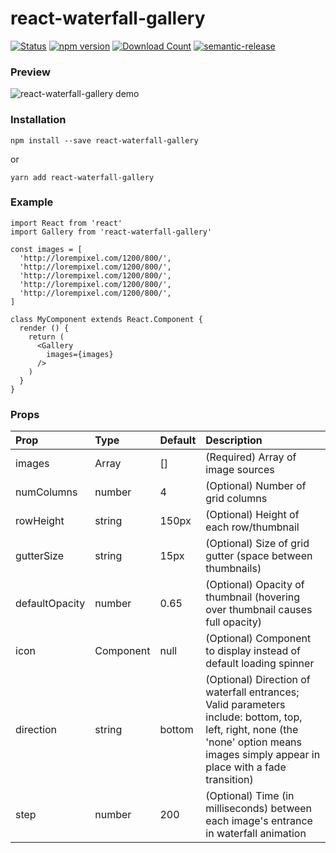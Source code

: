 # react-waterfall-gallery

[![Status](https://travis-ci.org/jcanver/react-waterfall-gallery.svg?branch=master)](https://travis-ci.org/jcanver/react-waterfall-gallery) 
[![npm version](https://badge.fury.io/js/react-waterfall-gallery.svg)](https://badge.fury.io/js/react-waterfall-gallery)
[![Download Count](http://img.shields.io/npm/dm/react-waterfall-gallery.svg?style=flat)](http://www.npmjs.com/package/react-waterfall-gallery)
[![semantic-release](https://img.shields.io/badge/%20%20%F0%9F%93%A6%F0%9F%9A%80-semantic--release-e10079.svg)](https://github.com/semantic-release/semantic-release)

### Preview
<img alt="react-waterfall-gallery demo" src="http://www.johncanver.com/projects/react-waterfall-gallery/static/waterfall-example-short.gif">


### Installation

`npm install --save react-waterfall-gallery`

or

`yarn add react-waterfall-gallery`

### Example

```
import React from 'react'
import Gallery from 'react-waterfall-gallery'

const images = [
  'http://lorempixel.com/1200/800/',
  'http://lorempixel.com/1200/800/',
  'http://lorempixel.com/1200/800/',
  'http://lorempixel.com/1200/800/',
  'http://lorempixel.com/1200/800/',
]

class MyComponent extends React.Component {
  render () {
    return (
      <Gallery
        images={images}
      />
    )
  }
}
```

### Props
| Prop  | Type  | Default  | Description  |
|:------|:------|:---------|:-------------|
| images | Array | [] | (Required) Array of image sources |
| numColumns | number | 4 | (Optional) Number of grid columns |
| rowHeight | string | 150px | (Optional) Height of each row/thumbnail |
| gutterSize | string | 15px | (Optional) Size of grid gutter (space between thumbnails) |
| defaultOpacity | number | 0.65 | (Optional) Opacity of thumbnail (hovering over thumbnail causes full opacity) |
| icon | Component | null | (Optional) Component to display instead of default loading spinner |
| direction | string | bottom | (Optional) Direction of waterfall entrances; Valid parameters include: bottom, top, left, right, none (the 'none' option means images simply appear in place with a fade transition) |
| step | number | 200 | (Optional) Time (in milliseconds) between each image's entrance in waterfall animation |

[build-badge]: https://img.shields.io/travis/user/repo/master.png?style=flat-square
[build]: https://travis-ci.org/user/repo

[npm-badge]: https://img.shields.io/npm/v/npm-package.png?style=flat-square
[npm]: https://www.npmjs.org/package/npm-package

[coveralls-badge]: https://img.shields.io/coveralls/user/repo/master.png?style=flat-square
[coveralls]: https://coveralls.io/github/user/repo
